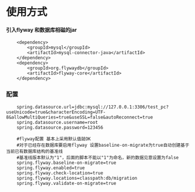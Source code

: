 # 使用方式

#### 引入flyway 和数据库相磁的jar
        <dependency>
            <groupId>mysql</groupId>
            <artifactId>mysql-connector-java</artifactId>
        </dependency>
        <dependency>
            <groupId>org.flywaydb</groupId>
            <artifactId>flyway-core</artifactId>
        </dependency>
### 配置
        spring.datasource.url=jdbc:mysql://127.0.0.1:3306/test_pc?useUnicode=true&characterEncoding=UTF-8&allowMultiQueries=true&useSSL=false&autoReconnect=true
        spring.datasource.username=root
        spring.datasource.password=123456

        #flyway配置 基本上采用默认值就OK
        #对于已经存在数据库要启用flyway 设置baseline-on-migrate为true自动创建基于当前已有数据库结构的基准线
        #基准线版本默认为"1"，后面的脚本不能以"1"为命名，新的数据见意设置为false
        spring.flyway.baseline-on-migrate=true
        spring.flyway.enabled=true
        spring.flyway.check-location=true
        spring.flyway.locations=classpath:db/migration
        spring.flyway.validate-on-migrate=true
